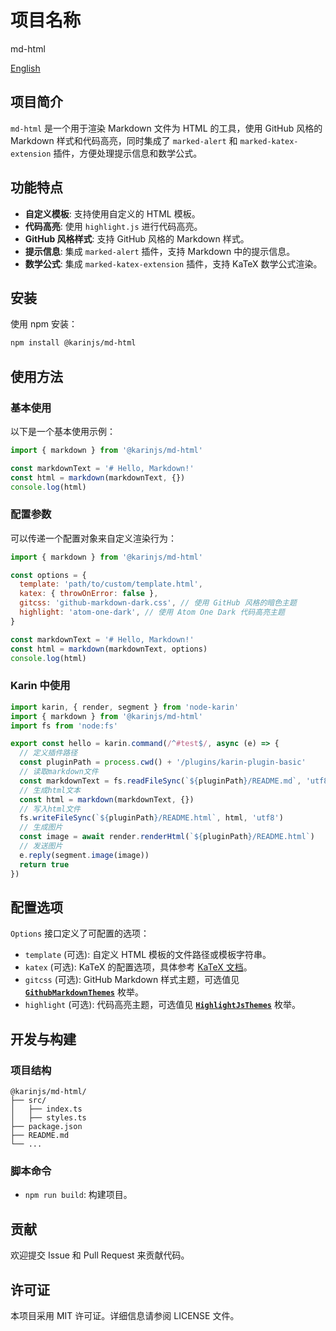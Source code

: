 # 项目名称

md-html

[English](README.md)

## 项目简介

`md-html` 是一个用于渲染 Markdown 文件为 HTML 的工具，使用 GitHub 风格的 Markdown 样式和代码高亮，同时集成了 `marked-alert` 和 `marked-katex-extension` 插件，方便处理提示信息和数学公式。

## 功能特点

- **自定义模板**: 支持使用自定义的 HTML 模板。
- **代码高亮**: 使用 `highlight.js` 进行代码高亮。
- **GitHub 风格样式**: 支持 GitHub 风格的 Markdown 样式。
- **提示信息**: 集成 `marked-alert` 插件，支持 Markdown 中的提示信息。
- **数学公式**: 集成 `marked-katex-extension` 插件，支持 KaTeX 数学公式渲染。

## 安装

使用 npm 安装：

```bash
npm install @karinjs/md-html
```

## 使用方法

### 基本使用

以下是一个基本使用示例：

```javascript
import { markdown } from '@karinjs/md-html'

const markdownText = '# Hello, Markdown!'
const html = markdown(markdownText, {})
console.log(html)

```

### 配置参数

可以传递一个配置对象来自定义渲染行为：

```javascript
import { markdown } from '@karinjs/md-html'

const options = {
  template: 'path/to/custom/template.html',
  katex: { throwOnError: false },
  gitcss: 'github-markdown-dark.css', // 使用 GitHub 风格的暗色主题
  highlight: 'atom-one-dark', // 使用 Atom One Dark 代码高亮主题
}

const markdownText = '# Hello, Markdown!'
const html = markdown(markdownText, options)
console.log(html)
```

### Karin 中使用

```javascript
import karin, { render, segment } from 'node-karin'
import { markdown } from '@karinjs/md-html'
import fs from 'node:fs'

export const hello = karin.command(/^#test$/, async (e) => {
  // 定义插件路径
  const pluginPath = process.cwd() + '/plugins/karin-plugin-basic'
  // 读取markdown文件
  const markdownText = fs.readFileSync(`${pluginPath}/README.md`, 'utf8')
  // 生成html文本
  const html = markdown(markdownText, {})
  // 写入html文件
  fs.writeFileSync(`${pluginPath}/README.html`, html, 'utf8')
  // 生成图片
  const image = await render.renderHtml(`${pluginPath}/README.html`)
  // 发送图片
  e.reply(segment.image(image))
  return true
})
```

## 配置选项

`Options` 接口定义了可配置的选项：

- `template` (可选): 自定义 HTML 模板的文件路径或模板字符串。
- `katex` (可选): KaTeX 的配置选项，具体参考 [KaTeX 文档](https://katex.org/docs/options.html)。
- `gitcss` (可选): GitHub Markdown 样式主题，可选值见 [**`GithubMarkdownThemes`**](https://github.com/KarinJS/md-html/blob/d804420af9c0eb3960533b4400568ea15bc076aa/src/styles.ts#L2) 枚举。
- `highlight` (可选): 代码高亮主题，可选值见 [**`HighlightJsThemes`**](https://github.com/KarinJS/md-html/blob/d804420af9c0eb3960533b4400568ea15bc076aa/src/styles.ts#L20) 枚举。

## 开发与构建

### 项目结构

```
@karinjs/md-html/
├── src/
│   ├── index.ts
│   ├── styles.ts
├── package.json
├── README.md
└── ...
```

### 脚本命令

- `npm run build`: 构建项目。

## 贡献

欢迎提交 Issue 和 Pull Request 来贡献代码。

## 许可证

本项目采用 MIT 许可证。详细信息请参阅 LICENSE 文件。
